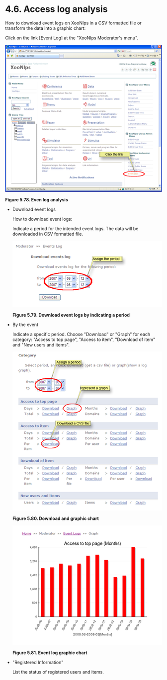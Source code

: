 # 4.6. Access log analysis

How to download event logs on XooNIps in a CSV formatted file or transform the data into a graphic chart:

Click on the link \[Event Log\] at the "XooNIps Moderator's menu".

![Even log analysis](../../.gitbook/assets/xoonips-operate70%20%281%29.png)

**Figure 5.78. Even log analysis**

* Download event logs

  How to download event logs:

  Indicate a period for the intended event logs. The data will be downloaded in CSV formatted file.

  ![Download event logs by indicating a period](../../.gitbook/assets/xoonips-operate71%20%282%29.png)

  **Figure 5.79. Download event logs by indicating a period**

* By the event

  Indicate a specific period. Choose "Download" or "Graph" for each category: "Access to top page", "Access to item", "Download of item" and "New users and items".

  ![Download and graphic chart](../../.gitbook/assets/xoonips-operate72%20%281%29.png)

  **Figure 5.80. Download and graphic chart**

  ![Event log graphic chart](../../.gitbook/assets/xoonips-operate73%20%281%29.png)

  **Figure 5.81. Event log graphic chart**

* "Registered Information"

  List the status of registered users and items.

